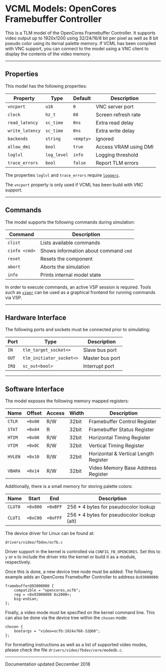 # VCML Models: OpenCores Framebuffer Controller
This is a TLM model of the OpenCores Framebuffer Controller. It supports video
output up to 1920x1200 using 32/24/16/8 bit per pixel as well as 8 bit pseudo
color using its iternal palette memory. If VCML has been compiled with VNC
support, you can connect to the model using a VNC client to display the
contents of the video memory.

----
## Properties
This model has the following properties:

| Property        | Type        | Default    | Description           |
| --------------- | ----------- | ---------- | --------------------- |
| `vncport`       | `u16`       | `0`        | VNC server port       |
| `clock`         | `hz_t`      | `60`       | Screen refresh rate   |
| `read_latency`  | `sc_time`   | `0ns`      | Extra read delay      |
| `write_latency` | `sc_time`   | `0ns`      | Extra write delay     |
| `backends`      | `string`    | `<empty>`  | Ignored               |
| `allow_dmi`     | `bool`      | `true`     | Access VRAM using DMI |
| `loglvl`        | `log_level` | `info`     | Logging threshold     |
| `trace_errors`  | `bool`      | `false`    | Report TLM errors     |

The properties `loglvl` and `trace_errors` require [`loggers`](../logging.md).

The `vncport` property is only used if VCML has been build with VNC support.

----
## Commands
The model supports the following commands during simulation:

| Command       | Description                           |
| ------------- | ------------------------------------- |
| `clist`       | Lists available commands              |
| `cinfo <cmd>` | Shows information about command `cmd` |
| `reset`       | Resets the component                  |
| `abort`       | Aborts the simulation                 |
| `info`        | Prints internal model state           |

In order to execute commands, an active VSP session is required. Tools such
as [`viper`](https://www.machineware.de) can be used as a graphical frontend
for running commands via VSP.

----
## Hardware Interface
The following ports and sockets must be connected prior to simulating:

| Port  | Type                     | Description     |
| ----- | ------------------------ | --------------- |
| `IN`  | `tlm_target_socket<>`    | Slave bus port  |
| `OUT` | `tlm_initiator_socket<>` | Master bus port |
| `IRQ` | `sc_out<bool>`           | Interrupt port  |

----
## Software Interface
The model exposes the following memory mapped registers:

| Name    | Offset  | Access | Width | Description                           |
| ------- | ------- | ------ | ----- | ------------------------------------- |
| `CTLR`  | `+0x00` |  R/W   | 32bit | Framebuffer Control Register          |
| `STAT`  | `+0x04` |  R     | 32bit | Framebuffer Status Register           |
| `HTIM`  | `+0x08` |  R/W   | 32bit | Horizontal Timing Register            |
| `VTIM`  | `+0x0C` |  R/W   | 32bit | Vertical Timing Register              |
| `HVLEN` | `+0x10` |  R/W   | 32bit | Horizontal & Vertical Length Register |
| `VBARA` | `+0x14` |  R/W   | 32bit | Video Memory Base Address Register    |

Additionally, there is a small memory for storing palette colors:

| Name    | Start    | End       | Description                                |
| ------- | -------- | --------- | ------------------------------------------ |
| `CLUT0` | `+0x800` | `+0xBFF`  | 256 * 4 bytes for pseudocolor lookup       |
| `CLUT1` | `+0xC00` | `+0xFFF`  | 256 * 4 bytes for pseudocolor lookup (alt) |

The device driver for Linux can be found at:
```
drivers/video/fbdev/ocfb.c
```

Driver support in the kernel is controlled via `CONFIG_FB_OPENCORES`. Set this
to `y` or `m` to include the driver into the kernel or build it as a module,
respectively.

Once this is done, a new device tree node must be added. The following
example adds an OpenCores Framebuffer Controller to address `0x93000000`:

```
framebuffer@93000000 {
    compatible = "opencores,ocfb";
    reg = <0x93000000 0x2000>;
    big-endian;
};
```

Finally, a video mode must be specified on the kernel command line. This can
also be done via the device tree within the `chosen` node:

```
chosen {
    bootargs = "video=ocfb:1024x768-32@60";
};
```

For formatting instructions as well as a list of supported video modes, please
check the file `drivers/video/fbdev/core/modedb.c`.

----
Documentation updated Deccember 2018
